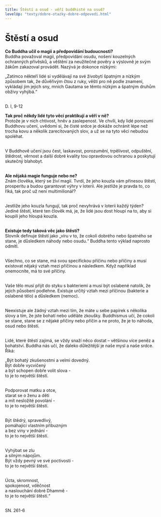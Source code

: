 ```yaml
---
title: Štěstí a osud - věří buddhisté na osud?
levelUp: "texty/dobre-otazky-dobre-odpovedi.html"
---
```


# Štěstí a osud

<b>Co Buddha učil o magii a předpovídání budoucnosti?</b><br>
Buddha považoval magii, předpovídání osudu, nošení kouzelných ochranných přívěsků, a věštění za neužitečné pověry a výslovně je svým žákům zakazoval provádět. Nazývá je dokonce nízkými:

<div class="citace">
„Zatímco někteří lidé si vydělávají na své živobytí špatným a nízkým způsobem tak, že důvěřivým čtou z ruky, věští pro ně podle znamení, vykládají jim jejich sny, mnich Gautama se těmto nízkým a špatným druhům obživy vyhýbá.“<br><br>

D. I, 9-12

</div>

<b>Tak proč někdy lidé tyto věci praktikují a věří v ně?</b><br>
Protože je v nich chtivost, hněv a zaslepenost. Ve chvíli, kdy lidé porozumí Buddhovu učení, uvědomí si, že čisté srdce je dokáže ochránit lépe než trocha kovu a několik zarecitovaných slov, a už se na tyto věci nebudou spoléhat. <br><br>

V Buddhově učení jsou čest, laskavost, porozumění, trpělivost,
odpuštění, štědrost, věrnost a další dobré kvality tou opravdovou ochranou a poskytují skutečný blahobyt.<br><br>

<b>Ale nějaká magie funguje nebo ne?</b><br>
Znám člověka, který se živí magií. Tvrdí, že jeho kouzla vám přinesou štěstí, prosperitu a budou garantovat výhry v loterii. Ale jestliže je pravda to, co říká, tak proč už není multimilionář? <br><br>

Jestliže jeho kouzla fungují, tak proč nevyhrává v loterii každý týden? Jediné štěstí, které ten člověk má, je, že lidé jsou dost hloupí na to, aby si koupili jeho hloupá kouzla.<br><br>

<b>Existuje tedy taková věc jako štěstí?</b><br>
Slovník definuje štěstí jako „víru v to, že cokoli dobrého nebo špatného se stane, je důsledkem náhody nebo osudu.“ Buddha tento výklad naprosto odmítl.<br><br>

Všechno, co se stane, má svou specifickou příčinu nebo příčiny a
musí existovat nějaký vztah mezi příčinou a následkem. Když například
onemocníte, má to své příčiny. <br><br>

Vaše tělo musí přijít do styku s bakteriemi a musí být oslabené natolik, že jejich působení podlehne. Existuje určitý vztah mezi příčinou (bakterie a oslabené tělo) a důsledkem (nemoc).<br><br>

Neexistuje ale žádný vztah mezi tím, že máte u sebe papírek s několika slovy a tím, že jste bohatí nebo uděláte zkoušky. Buddhismus učí, že cokoli se stane, stane se z nějaké příčiny nebo příčin a ne proto, že je to náhoda, osud nebo štěstí.<br><br>

Lidé, které štěstí zajímá, se vždy snaží něco dostat – většinou více peněz a bohatství. Buddha nás učí, že daleko důležitější je naše
mysl a naše srdce. Říká:

<div class="citace">
„Být bohatý zkušenostmi a velmi dovedný.<br>
Být dobře vycvičený <br>
a být schopen dobře volit slova -<br>
to je to největší štěstí.<br><br>

Podporovat matku a otce,<br>
starat se o ženu a děti<br>
a mít nesložité povolání -<br>
to je to největší štěstí.<br><br>

Být štědrý, spravedlivý,<br>
pomáhající vlastním příbuzným<br>
a bez viny v jednání -<br>
to je to největší štěstí.<br><br>

Vyhýbat se zlu<br>
a silným nápojům.<br>
Být vždy pevný ve své poctivosti -<br>
to je to největší štěstí.<br><br>

Úcta, skromnost,<br>
spokojenost, vděčnost<br>
a naslouchání dobré Dhammě -<br>
to je to největší štěstí.“<br><br>

SN. 261-6

</div>
